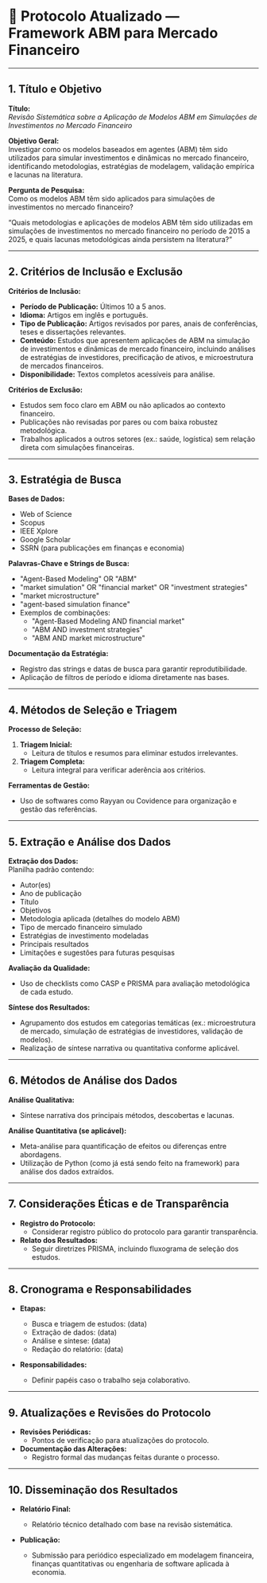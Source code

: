 # 📄 Protocolo Atualizado — Framework ABM para Mercado Financeiro

---

## 1. Título e Objetivo

**Título:**  
*Revisão Sistemática sobre a Aplicação de Modelos ABM em Simulações de Investimentos no Mercado Financeiro*

**Objetivo Geral:**  
Investigar como os modelos baseados em agentes (ABM) têm sido utilizados para simular investimentos e dinâmicas no mercado financeiro, identificando metodologias, estratégias de modelagem, validação empírica e lacunas na literatura.

**Pergunta de Pesquisa:**  
Como os modelos ABM têm sido aplicados para simulações de investimentos no mercado financeiro?

“Quais metodologias e aplicações de modelos ABM têm sido utilizadas em simulações de investimentos no mercado financeiro no período de 2015 a 2025, e quais lacunas metodológicas ainda persistem na literatura?”

---

## 2. Critérios de Inclusão e Exclusão

**Critérios de Inclusão:**  

- **Período de Publicação:** Últimos 10 a 5 anos.  
- **Idioma:** Artigos em inglês e português.  
- **Tipo de Publicação:** Artigos revisados por pares, anais de conferências, teses e dissertações relevantes.  
- **Conteúdo:** Estudos que apresentem aplicações de ABM na simulação de investimentos e dinâmicas de mercado financeiro, incluindo análises de estratégias de investidores, precificação de ativos, e microestrutura de mercados financeiros.  
- **Disponibilidade:** Textos completos acessíveis para análise.

**Critérios de Exclusão:**  

- Estudos sem foco claro em ABM ou não aplicados ao contexto financeiro.  
- Publicações não revisadas por pares ou com baixa robustez metodológica.  
- Trabalhos aplicados a outros setores (ex.: saúde, logística) sem relação direta com simulações financeiras.

---

## 3. Estratégia de Busca

**Bases de Dados:**  

- Web of Science  
- Scopus  
- IEEE Xplore  
- Google Scholar  
- SSRN (para publicações em finanças e economia)

**Palavras-Chave e Strings de Busca:**  

- "Agent-Based Modeling" OR "ABM"  
- "market simulation" OR "financial market" OR "investment strategies"  
- "market microstructure"  
- "agent-based simulation finance"  
- Exemplos de combinações:  
  - "Agent-Based Modeling AND financial market"  
  - "ABM AND investment strategies"  
  - "ABM AND market microstructure"

**Documentação da Estratégia:**  

- Registro das strings e datas de busca para garantir reprodutibilidade.  
- Aplicação de filtros de período e idioma diretamente nas bases.

---

## 4. Métodos de Seleção e Triagem

**Processo de Seleção:**  

1. **Triagem Inicial:**  
   - Leitura de títulos e resumos para eliminar estudos irrelevantes.
2. **Triagem Completa:**  
   - Leitura integral para verificar aderência aos critérios.

**Ferramentas de Gestão:**  

- Uso de softwares como Rayyan ou Covidence para organização e gestão das referências.

---

## 5. Extração e Análise dos Dados

**Extração dos Dados:**  
Planilha padrão contendo:  

- Autor(es)  
- Ano de publicação  
- Título  
- Objetivos  
- Metodologia aplicada (detalhes do modelo ABM)  
- Tipo de mercado financeiro simulado  
- Estratégias de investimento modeladas  
- Principais resultados  
- Limitações e sugestões para futuras pesquisas

**Avaliação da Qualidade:**  

- Uso de checklists como CASP e PRISMA para avaliação metodológica de cada estudo.

**Síntese dos Resultados:**  

- Agrupamento dos estudos em categorias temáticas (ex.: microestrutura de mercado, simulação de estratégias de investidores, validação de modelos).  
- Realização de síntese narrativa ou quantitativa conforme aplicável.

---

## 6. Métodos de Análise dos Dados

**Análise Qualitativa:**  

- Síntese narrativa dos principais métodos, descobertas e lacunas.

**Análise Quantitativa (se aplicável):**  

- Meta-análise para quantificação de efeitos ou diferenças entre abordagens.  
- Utilização de Python (como já está sendo feito na framework) para análise dos dados extraídos.

---

## 7. Considerações Éticas e de Transparência

- **Registro do Protocolo:**  
  - Considerar registro público do protocolo para garantir transparência.
- **Relato dos Resultados:**  
  - Seguir diretrizes PRISMA, incluindo fluxograma de seleção dos estudos.

---

## 8. Cronograma e Responsabilidades

- **Etapas:**  
  - Busca e triagem de estudos: (data)  
  - Extração de dados: (data)  
  - Análise e síntese: (data)  
  - Redação do relatório: (data)

- **Responsabilidades:**  
  - Definir papéis caso o trabalho seja colaborativo.

---

## 9. Atualizações e Revisões do Protocolo

- **Revisões Periódicas:**  
  - Pontos de verificação para atualizações do protocolo.
- **Documentação das Alterações:**  
  - Registro formal das mudanças feitas durante o processo.

---

## 10. Disseminação dos Resultados

- **Relatório Final:**  
  - Relatório técnico detalhado com base na revisão sistemática.

- **Publicação:**  
  - Submissão para periódico especializado em modelagem financeira, finanças quantitativas ou engenharia de software aplicada à economia.
